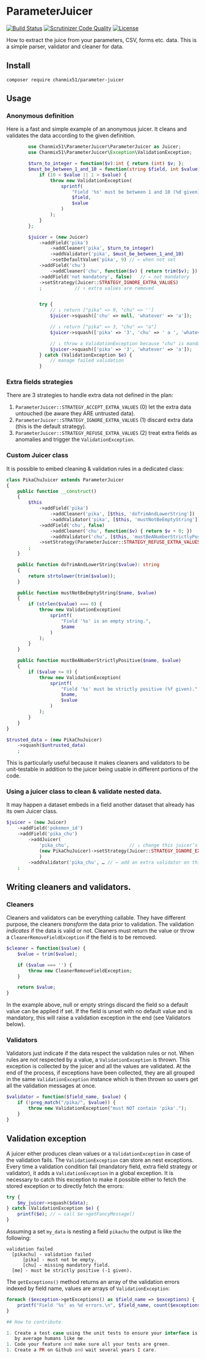 # ParameterJuicer

[![Build Status](https://travis-ci.org/chanmix51/ParameterJuicer.svg?branch=master)](https://travis-ci.org/chanmix51/ParameterJuicer)
[![Scrutinizer Code Quality](https://scrutinizer-ci.com/g/chanmix51/ParameterJuicer/badges/quality-score.png?b=master)](https://scrutinizer-ci.com/g/chanmix51/ParameterJuicer/?branch=master)
[![License](https://poser.pugx.org/chanmix51/parameter-juicer/license.svg)](https://packagist.org/packages/chanmix51/parameter-juicer)

How to extract the juice from your parameters, CSV, forms etc. data. This is a
simple parser, validator and cleaner for data.

## Install

`composer require chanmix51/parameter-juicer`

## Usage

### Anonymous definition

Here is a fast and simple example of an anonymous juicer. It cleans and
validates the data according to the given definition.

```php
        use Chanmix51\ParameterJuicer\ParameterJuicer as Juicer;
        use Chanmix51\ParameterJuicer\Exception\ValidationException;

        $turn_to_integer = function($v):int { return (int) $v; };
        $must_be_between_1_and_10 = function(string $field, int $value) {
            if (10 < $value || 1 > $value) {
                throw new ValidationException(
                    sprintf(
                        "Field '%s' must be between 1 and 10 (%d given).",
                        $field,
                        $value
                    )
                );
            }
        };

        $juicer = (new Juicer)
            ->addField('pika')
                ->addCleaner('pika', $turn_to_integer)
                ->addValidator('pika', $must_be_between_1_and_10)
                ->setDefaultValue('pika', 9) // ← when not set
            ->addField('chu')
                ->addCleaner('chu', function($v) { return trim($v); })
            ->addField('not mandatory', false)   // ← not mandatory
            ->setStrategy(Juicer::STRATEGY_IGNORE_EXTRA_VALUES)
            ;            // ↑ extra values are removed


            try {
                // ↓ return ["pika" => 9, "chu" => '']
                $juicer->squash(['chu' => null, 'whatever' => 'a']);

                // ↓ return ["pika" => 3, "chu" => "a"]
                $juicer->squash(['pika' => '3', 'chu' => ' a ', 'whatever' => 'a']);

                // ↓ throw a ValidationException because "chu" is mandatory
                $juicer->squash(['pika' => '3', 'whatever' => 'a']);
            } catch (ValidationException $e) {
                // manage failed validation
            }
```

### Extra fields strategies

There are 3 strategies to handle extra data not defined in the plan:

1. `ParameterJuicer::STRATEGY_ACCEPT_EXTRA_VALUES` (0) let the extra data untouched (be aware they ARE untrusted data).
1. `ParameterJuicer::STRATEGY_IGNORE_EXTRA_VALUES` (1) discard extra data (this is the default strategy).
1. `ParameterJuicer::STRATEGY_REFUSE_EXTRA_VALUES` (2) treat extra fields as anomalies and trigger the `ValidationException`.

### Custom Juicer class

It is possible to embed cleaning & validation rules in a dedicated class:

```php
class PikaChuJuicer extends ParameterJuicer
{
    public function __construct()
    {
        $this
            ->addField('pika')
                ->addCleaner('pika', [$this, 'doTrimAndLowerString'])
                ->addValidator('pika', [$this, 'mustNotBeEmptyString'])
            ->addField('chu', false)
                ->addCleaner('chu', function($v) { return $v + 0; })
                ->addValidator('chu', [$this, 'mustBeANumberStrictlyPositive'])
            ->setStrategy(ParameterJuicer::STRATEGY_REFUSE_EXTRA_VALUES)
        ;
    }

    public function doTrimAndLowerString($value): string
    {
        return strtolower(trim($value));
    }

    public function mustNotBeEmptyString($name, $value)
    {
        if (strlen($value) === 0) {
            throw new ValidationException(
                sprintf(
                    "Field '%s' is an empty string.",
                    $name
                )
            );
        }
    }

    public function mustBeANumberStrictlyPositive($name, $value)
    {
        if ($value <= 0) {
            throw new ValidationException(
                sprintf(
                    "Field '%s' must be strictly positive (%f given).",
                    $name,
                    $value
                )
            );
        }
    }
}

$trusted_data = (new PikaChuJuicer)
    ->squash($untrusted_data)
    ;
```

This is particularly useful because it makes cleaners and validators to be unit-testable in addition to the juicer being usable in different portions of the code.

### Using a juicer class to clean & validate nested data.

It may happen a dataset embeds in a field another dataset that already has its own Juicer class.

```php
$juicer = (new Juicer)
    ->addField('pokemon_id')
    ->addField('pika_chu')
        ->addJuicer(
            'pika_chu',                      // ↓ change this juicer’s strategy
            (new PikaChuJuicer)->setStrategy(Juicer::STRATEGY_IGNORE_EXTRA_VALUES)
            )
        ->addValidator('pika_chu', … // ← add an extra validator on this field)
    ;
```

## Writing cleaners and validators.

### Cleaners

Cleaners and validators can be everything callable. They have different purpose, the cleaners *transform* the data prior to validation. The validation *indicates* if the data is valid or not. Cleaners must return the value or throw a `CleanerRemoveFieldException` if the field is to be removed.

```php
$cleaner = function($value) {
    $value = trim($value);

    if ($value === '') {
        throw new CleanerRemoveFieldException;
    }

    return $value;
}
```

In the example above, null or empty strings discard the field so a default value can be applied if set. If the field is unset with no default value and is mandatory, this will raise a validation exception in the end (see Validators below).

### Validators

Validators just indicate if the data respect the validation rules or not. When rules are not respected by a value, a `ValidationException` is thrown. This exception is collected by the juicer and all the values are validated. At the end of the process, if exceptions have been collected, they are all grouped in the same `ValidationException` instance which is then thrown so users get all the validation messages at once.

```php
$validator = function($field_name, $value) {
    if (!preg_match("/pika/", $value)) {
        throw new ValidationException("must NOT contain 'pika'.");
    }
}
```

## Validation exception

A juicer either produces clean values or a `ValidationException` in case of the validation fails. The `ValidationException` can store an nest exceptions. Every time a validation condition fail (mandatory field, extra field strategy or validator), it adds a `ValidationException` in a global exception. It is necessary to catch this exception to make it possible either to fetch the stored exception or to directly fetch the errors:

```php
try {
    $my_juicer->squash($data);
} catch (ValidationException $e) {
    printf($e); // ← call $e->getFancyMessage()
}
```
Assuming a set `my_data` is nesting a field `pikachu` the output is like the following:

```
validation failed
  [pikachu] - validation failed
      [pika] - must not be empty.
      [chu] - missing mandatory field.
  [me] - must be strictly positive (-1 given).
```

The `getExceptions()` method returns an array of the validation errors indexed by field name, values are arrays of `ValidationException`:

```php
foreach ($exception->getExceptions() as $field_name => $exceptions) {
    printf("Field '%s' as %d errors.\n", $field_name, count($exceptions));
}

## How to contribute

1. Create a test case using the unit tests to ensure your interface is usable
   by average humans like me.
1. Code your feature and make sure all your tests are green.
1. Create a PR on Github and wait several years I care.
